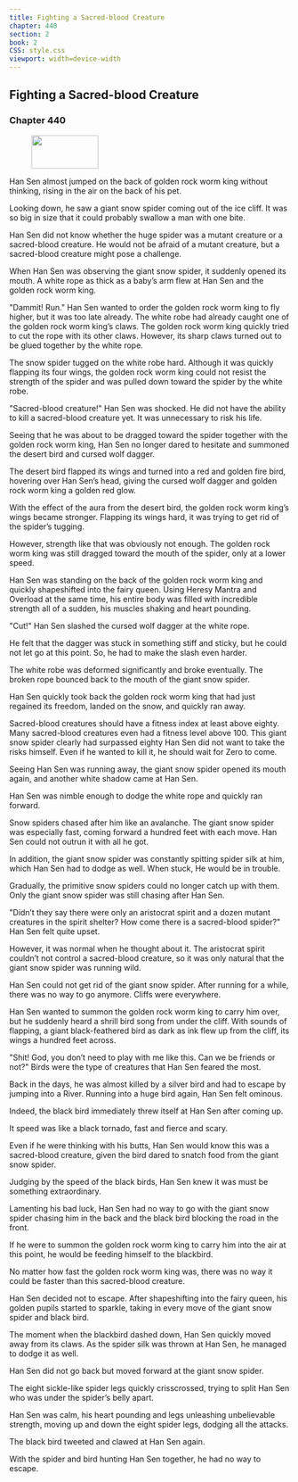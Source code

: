 ```yaml
---
title: Fighting a Sacred-blood Creature
chapter: 440
section: 2
book: 2
CSS: style.css
viewport: width=device-width
---
```


## Fighting a Sacred-blood Creature

### Chapter 440

<figure>
	<img src="../Images/gem.gif" alt="" id="gem" width="120" height="60" />
</figure>

Han Sen almost jumped on the back of golden rock worm king without thinking, rising in the air on the back of his pet.

Looking down, he saw a giant snow spider coming out of the ice cliff. It was so big in size that it could probably swallow a man with one bite.

Han Sen did not know whether the huge spider was a mutant creature or a sacred-blood creature. He would not be afraid of a mutant creature, but a sacred-blood creature might pose a challenge.

When Han Sen was observing the giant snow spider, it suddenly opened its mouth. A white rope as thick as a baby’s arm flew at Han Sen and the golden rock worm king.

"Dammit! Run." Han Sen wanted to order the golden rock worm king to fly higher, but it was too late already. The white robe had already caught one of the golden rock worm king’s claws. The golden rock worm king quickly tried to cut the rope with its other claws. However, its sharp claws turned out to be glued together by the white rope.

The snow spider tugged on the white robe hard. Although it was quickly flapping its four wings, the golden rock worm king could not resist the strength of the spider and was pulled down toward the spider by the white robe.

"Sacred-blood creature!" Han Sen was shocked. He did not have the ability to kill a sacred-blood creature yet. It was unnecessary to risk his life.

Seeing that he was about to be dragged toward the spider together with the golden rock worm king, Han Sen no longer dared to hesitate and summoned the desert bird and cursed wolf dagger.

The desert bird flapped its wings and turned into a red and golden fire bird, hovering over Han Sen’s head, giving the cursed wolf dagger and golden rock worm king a golden red glow.

With the effect of the aura from the desert bird, the golden rock worm king’s wings became stronger. Flapping its wings hard, it was trying to get rid of the spider’s tugging.

However, strength like that was obviously not enough. The golden rock worm king was still dragged toward the mouth of the spider, only at a lower speed.

Han Sen was standing on the back of the golden rock worm king and quickly shapeshifted into the fairy queen. Using Heresy Mantra and Overload at the same time, his entire body was filled with incredible strength all of a sudden, his muscles shaking and heart pounding.

"Cut!" Han Sen slashed the cursed wolf dagger at the white rope.

He felt that the dagger was stuck in something stiff and sticky, but he could not let go at this point. So, he had to make the slash even harder.

The white robe was deformed significantly and broke eventually. The broken rope bounced back to the mouth of the giant snow spider.

Han Sen quickly took back the golden rock worm king that had just regained its freedom, landed on the snow, and quickly ran away.

Sacred-blood creatures should have a fitness index at least above eighty. Many sacred-blood creatures even had a fitness level above 100. This giant snow spider clearly had surpassed eighty Han Sen did not want to take the risks himself. Even if he wanted to kill it, he should wait for Zero to come.

Seeing Han Sen was running away, the giant snow spider opened its mouth again, and another white shadow came at Han Sen.

Han Sen was nimble enough to dodge the white rope and quickly ran forward.

Snow spiders chased after him like an avalanche. The giant snow spider was especially fast, coming forward a hundred feet with each move. Han Sen could not outrun it with all he got.

In addition, the giant snow spider was constantly spitting spider silk at him, which Han Sen had to dodge as well. When stuck, He would be in trouble.

Gradually, the primitive snow spiders could no longer catch up with them. Only the giant snow spider was still chasing after Han Sen.

"Didn’t they say there were only an aristocrat spirit and a dozen mutant creatures in the spirit shelter? How come there is a sacred-blood spider?" Han Sen felt quite upset.

However, it was normal when he thought about it. The aristocrat spirit couldn’t not control a sacred-blood creature, so it was only natural that the giant snow spider was running wild.

Han Sen could not get rid of the giant snow spider. After running for a while, there was no way to go anymore. Cliffs were everywhere.

Han Sen wanted to summon the golden rock worm king to carry him over, but he suddenly heard a shrill bird song from under the cliff. With sounds of flapping, a giant black-feathered bird as dark as ink flew up from the cliff, its wings a hundred feet across.

"Shit! God, you don’t need to play with me like this. Can we be friends or not?" Birds were the type of creatures that Han Sen feared the most.

Back in the days, he was almost killed by a silver bird and had to escape by jumping into a River. Running into a huge bird again, Han Sen felt ominous.

Indeed, the black bird immediately threw itself at Han Sen after coming up.

It speed was like a black tornado, fast and fierce and scary.

Even if he were thinking with his butts, Han Sen would know this was a sacred-blood creature, given the bird dared to snatch food from the giant snow spider.

Judging by the speed of the black birds, Han Sen knew it was must be something extraordinary.

Lamenting his bad luck, Han Sen had no way to go with the giant snow spider chasing him in the back and the black bird blocking the road in the front.

If he were to summon the golden rock worm king to carry him into the air at this point, he would be feeding himself to the blackbird.

No matter how fast the golden rock worm king was, there was no way it could be faster than this sacred-blood creature.

Han Sen decided not to escape. After shapeshifting into the fairy queen, his golden pupils started to sparkle, taking in every move of the giant snow spider and black bird.

The moment when the blackbird dashed down, Han Sen quickly moved away from its claws. As the spider silk was thrown at Han Sen, he managed to dodge it as well.

Han Sen did not go back but moved forward at the giant snow spider.

The eight sickle-like spider legs quickly crisscrossed, trying to split Han Sen who was under the spider’s belly apart.

Han Sen was calm, his heart pounding and legs unleashing unbelievable strength, moving up and down the eight spider legs, dodging all the attacks.

The black bird tweeted and clawed at Han Sen again.

With the spider and bird hunting Han Sen together, he had no way to escape.